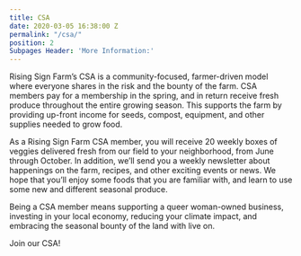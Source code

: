 ```yaml
---
title: CSA
date: 2020-03-05 16:38:00 Z
permalink: "/csa/"
position: 2
Subpages Header: 'More Information:'
---
```


Rising Sign Farm’s CSA is a community-focused, farmer-driven model where everyone shares in the risk and the bounty of the farm. CSA members pay for a membership in the spring, and in return receive fresh produce throughout the entire growing season. This supports the farm by providing up-front income for seeds, compost, equipment, and other supplies needed to grow food. 

As a Rising Sign Farm CSA member, you will receive 20 weekly boxes of veggies delivered fresh from our field to your neighborhood, from June through October. In addition, we’ll send you a weekly newsletter about happenings on the farm, recipes, and other exciting events or news. We hope that you’ll enjoy some foods that you are familiar with, and learn to use some new and different seasonal produce. 

Being a CSA member means supporting a queer woman-owned business, investing in your local economy, reducing your climate impact, and embracing the seasonal bounty of the land with live on. 

Join our CSA!